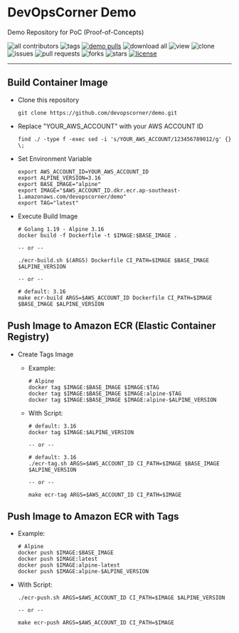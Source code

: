 # DevOpsCorner Demo

Demo Repository for PoC (Proof-of-Concepts)

![all contributors](https://img.shields.io/github/contributors/devopscorner/demo)
![tags](https://img.shields.io/github/v/tag/devopscorner/demo?sort=semver)
[![demo pulls](https://img.shields.io/docker/pulls/devopscorner/demo.svg?label=demo%20pulls&logo=docker)](https://hub.docker.com/r/devopscorner/demo/)
![download all](https://img.shields.io/github/downloads/devopscorner/demo/total.svg)
![view](https://views.whatilearened.today/views/github/devopscorner/demo.svg)
![clone](https://img.shields.io/badge/dynamic/json?color=success&label=clone&query=count&url=https://raw.githubusercontent.com/devopscorner/demo/master/clone.json?raw=True&logo=github)
![issues](https://img.shields.io/github/issues/devopscorner/demo)
![pull requests](https://img.shields.io/github/issues-pr/devopscorner/demo)
![forks](https://img.shields.io/github/forks/devopscorner/demo)
![stars](https://img.shields.io/github/stars/devopscorner/demo)
[![license](https://img.shields.io/github/license/devopscorner/demo)](https://img.shields.io/github/license/devopscorner/demo)

---

## Build Container Image

- Clone this repository

  ```
  git clone https://github.com/devopscorner/demo.git
  ```

- Replace "YOUR_AWS_ACCOUNT" with your AWS ACCOUNT ID

  ```
  find ./ -type f -exec sed -i 's/YOUR_AWS_ACCOUNT/123456789012/g' {} \;
  ```

- Set Environment Variable

  ```
  export AWS_ACCOUNT_ID=YOUR_AWS_ACCOUNT_ID
  export ALPINE_VERSION=3.16
  export BASE_IMAGE="alpine"
  export IMAGE="$AWS_ACCOUNT_ID.dkr.ecr.ap-southeast-1.amazonaws.com/devopscorner/demo"
  export TAG="latest"
  ```

- Execute Build Image

  ```
  # Golang 1.19 - Alpine 3.16
  docker build -f Dockerfile -t $IMAGE:$BASE_IMAGE .

  -- or --

  ./ecr-build.sh $(ARGS) Dockerfile CI_PATH=$IMAGE $BASE_IMAGE $ALPINE_VERSION

  -- or --

  # default: 3.16
  make ecr-build ARGS=$AWS_ACCOUNT_ID Dockerfile CI_PATH=$IMAGE $BASE_IMAGE $ALPINE_VERSION
  ```

## Push Image to Amazon ECR (Elastic Container Registry)

- Create Tags Image

  - Example:

    ```
    # Alpine
    docker tag $IMAGE:$BASE_IMAGE $IMAGE:$TAG
    docker tag $IMAGE:$BASE_IMAGE $IMAGE:alpine-$TAG
    docker tag $IMAGE:$BASE_IMAGE $IMAGE:alpine-$ALPINE_VERSION
    ```

  - With Script:

    ```
    # default: 3.16
    docker tag $IMAGE:$ALPINE_VERSION

    -- or --

    # default: 3.16
    ./ecr-tag.sh ARGS=$AWS_ACCOUNT_ID CI_PATH=$IMAGE $BASE_IMAGE $ALPINE_VERSION

    -- or --

    make ecr-tag ARGS=$AWS_ACCOUNT_ID CI_PATH=$IMAGE
    ```

## Push Image to **Amazon ECR** with Tags

- Example:

  ```
  # Alpine
  docker push $IMAGE:$BASE_IMAGE
  docker push $IMAGE:latest
  docker push $IMAGE:alpine-latest
  docker push $IMAGE:alpine-$ALPINE_VERSION
  ```

- With Script:

  ```
  ./ecr-push.sh ARGS=$AWS_ACCOUNT_ID CI_PATH=$IMAGE $ALPINE_VERSION

  -- or --

  make ecr-push ARGS=$AWS_ACCOUNT_ID CI_PATH=$IMAGE
  ```
